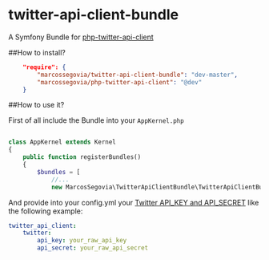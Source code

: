 # twitter-api-client-bundle

A Symfony Bundle for [php-twitter-api-client](https://github.com/MarcosSegovia/php-twitter-api-client)

##How to install?

```json
    "require": {
        "marcossegovia/twitter-api-client-bundle": "dev-master",
        "marcossegovia/php-twitter-api-client": "@dev"
    }
```

##How to use it?

First of all include the Bundle into your `AppKernel.php`
```php

class AppKernel extends Kernel
{
    public function registerBundles()
    {
        $bundles = [
            //...
            new MarcosSegovia\TwitterApiClientBundle\TwitterApiClientBundle()

```

And provide into your config.yml your [Twitter API_KEY and API_SECRET](https://apps.twitter.com/) like the following example:

```yaml
twitter_api_client:
    twitter:
        api_key: your_raw_api_key
        api_secret: your_raw_api_secret
```
